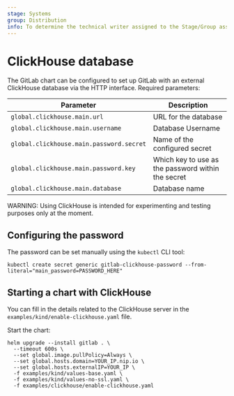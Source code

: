 ```yaml
---
stage: Systems
group: Distribution
info: To determine the technical writer assigned to the Stage/Group associated with this page, see https://about.gitlab.com/handbook/product/ux/technical-writing/#assignments
---
```


# ClickHouse database

The GitLab chart can be configured to set up GitLab with an external ClickHouse database via the HTTP interface. Required parameters:

| Parameter | Description |
| ------- | ------ |
| `global.clickhouse.main.url` | URL for the database |
| `global.clickhouse.main.username` | Database Username |
| `global.clickhouse.main.password.secret` | Name of the configured secret |
| `global.clickhouse.main.password.key` | Which key to use as the password within the secret |
| `global.clickhouse.main.database` | Database name |

WARNING:
Using ClickHouse is intended for experimenting and testing purposes only at the moment.

## Configuring the password

The password can be set manually using the `kubectl` CLI tool:

```shell
kubectl create secret generic gitlab-clickhouse-password --from-literal="main_password=PASSWORD_HERE"
```

## Starting a chart with ClickHouse

You can fill in the details related to the ClickHouse server in the `examples/kind/enable-clickhouse.yaml` file.

Start the chart:

```shell
helm upgrade --install gitlab . \
  --timeout 600s \
  --set global.image.pullPolicy=Always \
  --set global.hosts.domain=YOUR_IP.nip.io \
  --set global.hosts.externalIP=YOUR_IP \
  -f examples/kind/values-base.yaml \
  -f examples/kind/values-no-ssl.yaml \
  -f examples/clickhouse/enable-clickhouse.yaml
```

